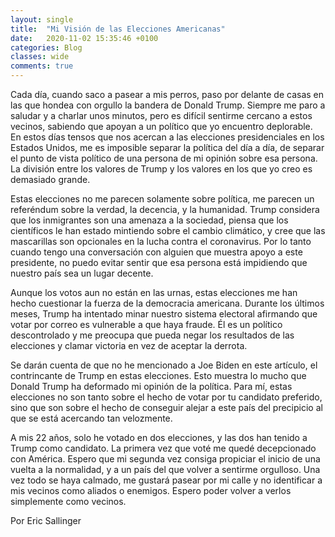 ```yaml
---
layout: single
title:  "Mi Visión de las Elecciones Americanas"
date:   2020-11-02 15:35:46 +0100
categories: Blog
classes: wide
comments: true
---
```


Cada día, cuando saco a pasear a mis perros, paso por delante de casas en las que hondea con orgullo la bandera de Donald Trump. Siempre me paro a saludar y a charlar unos minutos, pero es difícil sentirme cercano a estos vecinos, sabiendo que apoyan a un político que yo encuentro deplorable. En estos días tensos que nos acercan a las elecciones presidenciales en los Estados Unidos, me es imposible separar la política del día a día, de separar el punto de vista político de una persona de mi opinión sobre esa persona. La división entre los valores de Trump y los valores en los que yo creo es demasiado grande.

Estas elecciones no me parecen solamente sobre política, me parecen un referéndum sobre la verdad, la decencia, y la humanidad. Trump considera que los inmigrantes son una amenaza a la sociedad, piensa que los científicos le han estado mintiendo sobre el cambio climático, y cree que las mascarillas  son opcionales en la lucha contra el coronavirus. Por lo tanto cuando tengo una conversación con alguien que muestra apoyo a este presidente, no puedo evitar sentir que esa persona está impidiendo que nuestro país sea un lugar decente. 

Aunque los votos aun no están en las urnas, estas elecciones me han hecho cuestionar la fuerza de la democracia americana. Durante los últimos meses, Trump ha intentado minar nuestro sistema electoral afirmando que votar por correo es vulnerable a que haya fraude. Él es un político descontrolado y me preocupa que pueda negar los resultados de las elecciones y clamar victoria en vez de aceptar la derrota. 

Se darán cuenta de que no he mencionado a Joe Biden en este artículo, el contrincante de Trump en estas elecciones. Esto muestra lo mucho que Donald Trump ha deformado mi opinión de la política. Para mí, estas elecciones no son tanto sobre el hecho de votar por tu candidato preferido, sino que son sobre el hecho de conseguir alejar a este país del precipicio al que se está acercando tan velozmente.

A mis 22 años, solo he votado en dos elecciones, y las dos han tenido a Trump como candidato. La primera vez que voté me quedé decepcionado con América. Espero que mi segunda vez consiga propiciar el inicio de una vuelta a la normalidad, y a un país del que volver a sentirme orgulloso. Una vez todo se haya calmado, me gustará pasear por mi calle y no identificar a mis vecinos como aliados o enemigos. Espero poder volver a verlos simplemente como vecinos.

Por
Eric Sallinger